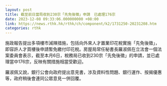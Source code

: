 ```yaml
---
layout: post
title: 截至前日當局收到230宗「先免後徵」申請　已處理176宗
date: 2023-12-08 09:33:06.000000000 +08:00
link: https://news.rthk.hk/rthk/ch/component/k2/1731250-20231208.htm
categories: rthk
---
```


施政報告提出多項樓市減辣措施，包括向外來人才置業印花稅實施「先免後徵」，即容許人才買樓後申請暫免繳付印花稅。房屋局常任秘書長羅淑佩在立法會一個法案委員會表示，截至本月6日，稅務局已收到230宗「先免後徵」的申請，並已處理當中176宗，反映有關措施相當受歡迎。

羅淑佩又說，銀行公會向政府提出意見書，涉及資料性問題、銀行運作、按揭優惠等，政府稍後會連同公眾意見一併回覆。
